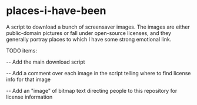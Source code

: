 # places-i-have-been
A script to download a bunch of screensaver images. The images are either public-domain pictures or fall under open-source licenses, and they generally portray places to which I have some strong emotional link. 

TODO items:

-- Add the main download script

-- Add a comment over each image in the script telling where to find license info for that image

-- Add an "image" of bitmap text directing people to this repository for license information

